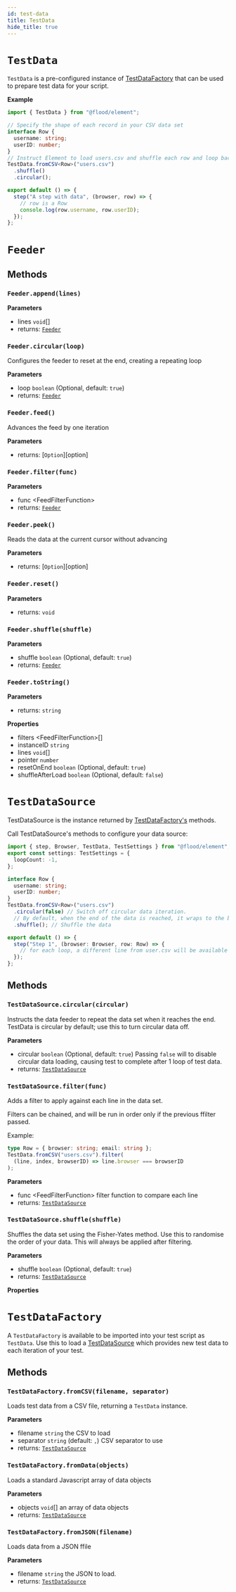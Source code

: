 ```yaml
---
id: test-data
title: TestData
hide_title: true
---
```


# `TestData`

`TestData` is a pre-configured instance of [TestDataFactory][] that can be used to prepare test data for your script.

**Example**

```typescript title="my-test.perf.ts"
import { TestData } from "@flood/element";

// Specify the shape of each record in your CSV data set
interface Row {
  username: string;
  userID: number;
}
// Instruct Element to load users.csv and shuffle each row and loop back to the start after exhausting all rows.
TestData.fromCSV<Row>("users.csv")
  .shuffle()
  .circular();

export default () => {
  step("A step with data", (browser, row) => {
    // row is a Row
    console.log(row.username, row.userID);
  });
};
```

# `Feeder`

## Methods

### `Feeder.append(lines)`

**Parameters**

- lines `void`\[]
- returns: [`Feeder`][feeder]

### `Feeder.circular(loop)`

Configures the feeder to reset at the end, creating a repeating loop

**Parameters**

- loop `boolean` (Optional, default: `true`)
- returns: [`Feeder`][feeder]

### `Feeder.feed()`

Advances the feed by one iteration

**Parameters**

- returns: [`Option`][option]

### `Feeder.filter(func)`

**Parameters**

- func &lt;FeedFilterFunction&gt;
- returns: [`Feeder`][feeder]

### `Feeder.peek()`

Reads the data at the current cursor without advancing

**Parameters**

- returns: [`Option`][option]

### `Feeder.reset()`

**Parameters**

- returns: `void`

### `Feeder.shuffle(shuffle)`

**Parameters**

- shuffle `boolean` (Optional, default: `true`)
- returns: [`Feeder`][feeder]

### `Feeder.toString()`

**Parameters**

- returns: `string`

**Properties**

- filters &lt;FeedFilterFunction&gt;\[]
- instanceID `string`
- lines `void`\[]
- pointer `number`
- resetOnEnd `boolean` (Optional, default: `true`)
- shuffleAfterLoad `boolean` (Optional, default: `false`)

# `TestDataSource`

TestDataSource is the instance returned by [TestDataFactory's][testdatafactory] methods.

Call TestDataSource's methods to configure your data source:

```typescript
import { step, Browser, TestData, TestSettings } from "@flood/element";
export const settings: TestSettings = {
  loopCount: -1,
};

interface Row {
  username: string;
  userID: number;
}
TestData.fromCSV<Row>("users.csv")
  .circular(false) // Switch off circular data iteration.
  // By default, when the end of the data is reached, it wraps to the beginning.
  .shuffle(); // Shuffle the data

export default () => {
  step("Step 1", (browser: Browser, row: Row) => {
    // for each loop, a different line from user.csv will be available as `row`
  });
};
```

## Methods

### `TestDataSource.circular(circular)`

Instructs the data feeder to repeat the data set when it reaches the end. TestData is circular by default; use this to turn circular data off.

**Parameters**

- circular `boolean` (Optional, default: `true`) Passing `false` will to disable circular data loading, causing test to complete after 1 loop of test data.
- returns: [`TestDataSource`][testdatasource]

### `TestDataSource.filter(func)`

Adds a filter to apply against each line in the data set.

Filters can be chained, and will be run in order only if the previous ffilter passed.

Example:

```typescript
type Row = { browser: string; email: string };
TestData.fromCSV("users.csv").filter(
  (line, index, browserID) => line.browser === browserID
);
```

**Parameters**

- func &lt;FeedFilterFunction&gt; filter function to compare each line
- returns: [`TestDataSource`][testdatasource]

### `TestDataSource.shuffle(shuffle)`

Shuffles the data set using the Fisher-Yates method. Use this to randomise the order of your data. This will always be applied after filtering.

**Parameters**

- shuffle `boolean` (Optional, default: `true`)
- returns: [`TestDataSource`][testdatasource]

**Properties**

# `TestDataFactory`

A `TestDataFactory` is available to be imported into your test script as `TestData`. Use this to load a [TestDataSource][] which provides new test data to each iteration of your test.

## Methods

### `TestDataFactory.fromCSV(filename, separator)`

Loads test data from a CSV file, returning a `TestData` instance.

**Parameters**

- filename `string` the CSV to load
- separator `string` (default: `,`) CSV separator to use
- returns: [`TestDataSource`][testdatasource]

### `TestDataFactory.fromData(objects)`

Loads a standard Javascript array of data objects

**Parameters**

- objects `void`\[] an array of data objects
- returns: [`TestDataSource`][testdatasource]

### `TestDataFactory.fromJSON(filename)`

Loads data from a JSON ffile

**Parameters**

- filename `string` the JSON to load.
- returns: [`TestDataSource`][testdatasource]

[testdatafactory]: TestData.md#testdatafactory
[feeder]: TestData.md#feeder
[testdatasource]: TestData.md#testdatasource
